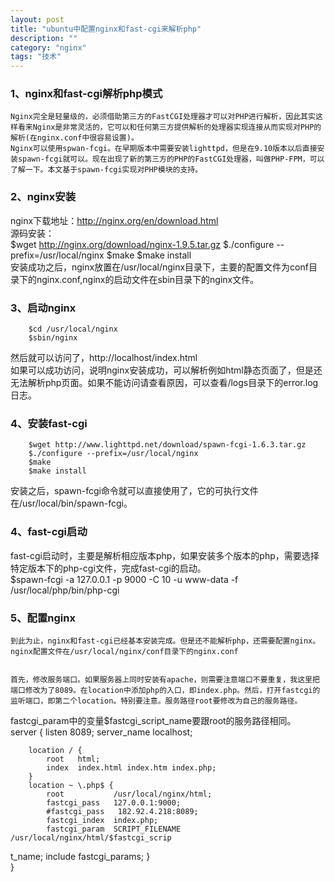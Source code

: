 ```yaml
---
layout: post
title: "ubuntu中配置nginx和fast-cgi来解析php"
description: ""
category: "nginx" 
tags: "技术" 
---
```


### 1、nginx和fast-cgi解析php模式       
    Nginx完全是轻量级的，必须借助第三方的FastCGI处理器才可以对PHP进行解析，因此其实这样看来Nginx是非常灵活的，它可以和任何第三方提供解析的处理器实现连接从而实现对PHP的解析(在nginx.conf中很容易设置)。    
    Nginx可以使用spwan-fcgi。在早期版本中需要安装lighttpd，但是在9.10版本以后直接安装spawn-fcgi就可以。现在出现了新的第三方的PHP的FastCGI处理器，叫做PHP-FPM，可以了解一下。本文基于spawn-fcgi实现对PHP模块的支持。      



### 2、nginx安装     
nginx下载地址：http://nginx.org/en/download.html    
源码安装：     
		$wget http://nginx.org/download/nginx-1.9.5.tar.gz
		$./configure --prefix=/usr/local/nginx
		$make
		$make install       
安装成功之后，nginx放置在/usr/local/nginx目录下，主要的配置文件为conf目录下的nginx.conf,nginx的启动文件在sbin目录下的nginx文件。     



### 3、启动nginx     
		$cd /usr/local/nginx
		$sbin/nginx    
然后就可以访问了，http://localhost/index.html    
如果可以成功访问，说明nginx安装成功，可以解析例如html静态页面了，但是还无法解析php页面。如果不能访问请查看原因，可以查看/logs目录下的error.log日志。    


### 4、安装fast-cgi    
		$wget http://www.lighttpd.net/download/spawn-fcgi-1.6.3.tar.gz
		$./configure --prefix=/usr/local/nginx
		$make
		$make install     
安装之后，spawn-fcgi命令就可以直接使用了，它的可执行文件在/usr/local/bin/spawn-fcgi。    



### 4、fast-cgi启动    
fast-cgi启动时，主要是解析相应版本php，如果安装多个版本的php，需要选择特定版本下的php-cgi文件，完成fast-cgi的启动。   
		$spawn-fcgi -a 127.0.0.1 -p 9000 -C 10 -u www-data -f /usr/local/php/bin/php-cgi    



### 5、配置nginx    
    到此为止，nginx和fast-cgi已经基本安装完成。但是还不能解析php，还需要配置nginx。nginx配置文件在/usr/local/nginx/conf目录下的nginx.conf     


    首先，修改服务端口。如果服务器上同时安装有apache，则需要注意端口不要重复，我这里把端口修改为了8089。在location中添加php的入口，即index.php。然后，打开fastcgi的监听端口，即第二个location。特别要注意。服务路径root要修改为自己的服务路径。
fastcgi_param中的变量$fastcgi_script_name要跟root的服务路径相同。     
	   server {
        listen       8089;
        server_name  localhost;

        location / {
            root   html;
            index  index.html index.htm index.php;
        }
        location ~ \.php$ {
            root           /usr/local/nginx/html;
            fastcgi_pass   127.0.0.1:9000;
            #fastcgi_pass   182.92.4.218:8089;
            fastcgi_index  index.php;
            fastcgi_param  SCRIPT_FILENAME  /usr/local/nginx/html/$fastcgi_scrip
t_name;
            include        fastcgi_params;
        }    
		}      





 
